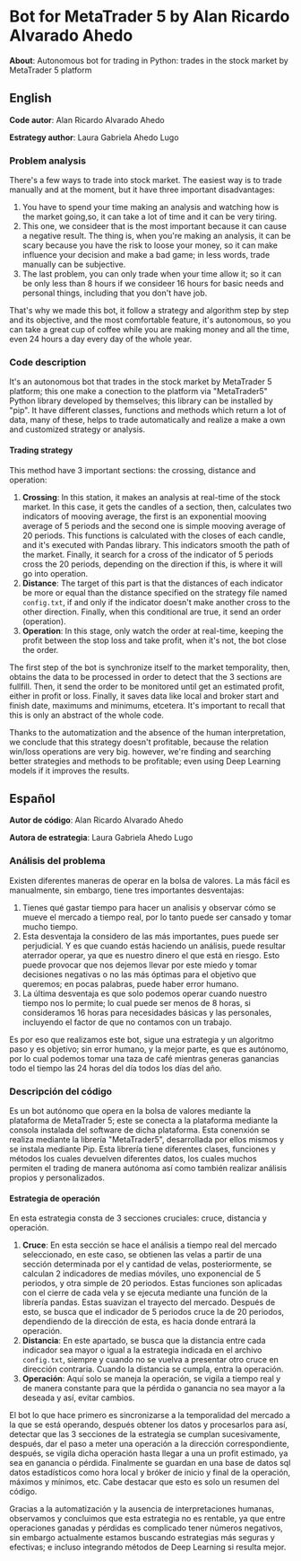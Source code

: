 # Bot for MetaTrader 5 by Alan Ricardo Alvarado Ahedo
**About**: Autonomous bot for trading in Python: trades in the stock market by MetaTrader 5 platform

## English
**Code autor**: Alan Ricardo Alvarado Ahedo

**Estrategy author**: Laura Gabriela Ahedo Lugo


### Problem analysis
There's a few ways to trade into stock market. The easiest way is to trade manually and at
the moment, but it have three important disadvantages:
1. You have to spend your time making an analysis and watching how is the market going,so, it can take a lot of time and it can be very tiring.
2. This one, we consideer that is the most important because it can cause a negative result. The thing is, when you're making an analysis, it can be scary because you have the risk to loose your money, so it can make influence your decision and make a bad game; in less words, trade manually can be subjective.
3. The last problem, you can only trade when your time allow it; so it can be only less than 8 hours if we consideer 16 hours for basic needs and personal things, including that you don't have job.

That's why we made this bot, it follow a strategy and algorithm step by step and its objective, and the most comfortable feature, it's autonomous, so you can take a great cup of coffee while you are making money and all the time, even 24 hours a day every day of the whole year.


### Code description
It's an autonomous bot that trades in the stock market by MetaTrader 5 platform; this one make a conection to the platform via "MetaTrader5" Python library developed by themselves; this library can be installed by "pip". It have different classes, functions and methods which return a lot of data, many of these, helps to trade automatically and realize a make a own and customized strategy or analysis.

#### Trading strategy
This method have 3 important sections: the crossing, distance and operation:

1. **Crossing**: In this station, it makes an analysis at real-time of the stock market. In this case, it gets the candles of a section, then, calculates two indicators of mooving average, the first is an exponential mooving average of 5 periods and the second one is simple mooving average of 20 periods. This functions is calculated with the closes of each candle, and it's executed with Pandas library. This indicators smooth the path of the market. Finally, it search for a cross of the indicator of 5 periods cross the 20 periods, depending on the direction if this, is where it will go into operation.
2. **Distance**: The target of this part is that the distances of each indicator be more or equal than the distance specified on the strategy file named ``config.txt``, if and only if the indicator doesn't make another cross to the other direction. Finally, when this conditional are true, it send an order (operation).
3. **Operation**: In this stage, only watch the order at real-time, keeping the profit between the stop loss and take profit, when it's not, the bot close the order.

The first step of the bot is synchronize itself to the market temporality, then, obtains the data to be processed in order to detect that the 3 sections are fullfill. Then, it send the order to be monitored until get an estimated profit, either in profit or loss. Finally, it saves data like local and broker start and finish date, maximums and minimums, etcetera. It's important to recall that this is only an abstract of the whole code.

Thanks to the automatization and the absence of the human interpretation, we conclude that this strategy doesn't profitable, because the relation win/loss operations are very big. however, we're finding and searching better strategies and methods to be profitable; even using Deep Learning models if it improves the results.


## Español
**Autor de código**: Alan Ricardo Alvarado Ahedo

**Autora de estrategia**: Laura Gabriela Ahedo Lugo


### Análisis del problema
Existen diferentes maneras de operar en la bolsa de valores. La más fácil es manualmente, sin embargo, tiene tres importantes desventajas:
1. Tienes qué gastar tiempo para hacer un analisis y observar cómo se mueve el mercado a tiempo real, por lo tanto puede ser cansado y tomar mucho tiempo.
2. Esta desventaja la considero de las más importantes, pues puede ser perjudicial. Y es que cuando estás haciendo un análisis, puede resultar aterrador operar, ya que es nuestro dinero el que está en riesgo. Esto puede provocar que nos dejemos llevar por este miedo y tomar decisiones negativas o no las más óptimas para el objetivo que queremos; en pocas palabras, puede haber error humano.
3. La última desventaja es que solo podemos operar cuando nuestro tiempo nos lo permite; lo cual puede ser menos de 8 horas, si consideramos 16 horas para necesidades básicas y las personales, incluyendo el factor de que no contamos con un trabajo.

Es por eso que realizamos este bot, sigue una estrategia y un algoritmo paso y es objetivo; sin error humano, y la mejor parte, es que es autónomo, por lo cual podemos tomar una taza de café mientras generas ganancias todo el tiempo las 24 horas del día todos los días del año.


### Descripción del código
Es un bot autónomo que opera en la bolsa de valores mediante la plataforma de MetaTrader 5; este se conecta a la plataforma mediante la consola instalada del software de dicha plataforma. Esta conenxión se realiza mediante la librería "MetaTrader5", desarrollada por ellos mismos y se instala mediante Pip. Esta librería tiene diferentes clases, funciones y métodos los cuales devuelven diferentes datos, los cuales muchos permiten el trading de manera autónoma así como también realizar análisis propios y personalizados.

#### Estrategia de operación
En esta estrategia consta de 3 secciones cruciales: cruce, distancia y operación.
1. **Cruce**: En esta sección se hace el análisis a tiempo real del mercado seleccionado, en este caso, se obtienen las velas a partir de una sección determinada por el y cantidad de velas, posteriormente, se calculan 2 indicadores de medias móviles, uno exponencial de 5 periodos, y otra simple de 20 periodos. Estas funciones son aplicadas con el cierre de cada vela y se ejecuta mediante una función de la librería pandas. Estas suavizan el trayecto del mercado. Después de esto, se busca que el indicador de 5 periodos cruce la de 20 periodos, dependiendo de la dirección de esta, es hacia donde entrará la operación.
2. **Distancia**: En este apartado, se busca que la distancia entre cada indicador sea mayor o igual a la estrategia indicada en el archivo ``config.txt``, siempre y cuando no se vuelva a presentar otro cruce en dirección contraria. Cuando la distancia se cumpla, entra la operación.
3. **Operación**: Aquí solo se maneja la operación, se vigila a tiempo real y de manera constante para que la pérdida o ganancia no sea mayor a la deseada y así, evitar cambios.

El bot lo que hace primero es sincronizarse a la temporalidad del mercado a la que se está operando, después obtener los datos y procesarlos para así, detectar que las 3 secciones de la estrategia se cumplan sucesivamente, después, dar el paso a meter una operación a la dirección correspondiente, después, se vigila dicha operación hasta llegar a una un profit estimado, ya sea en ganancia o pérdida. Finalmente se guardan en una base de datos sql datos estadísticos como hora local y bróker de inicio y final de la operación, máximos y mínimos, etc. Cabe destacar que esto es solo un resumen del código.

Gracias a la automatización y la ausencia de interpretaciones humanas, observamos y concluimos que esta estrategia no es rentable, ya que entre operaciones ganadas y pérdidas es complicado tener números negativos, sin embargo actualmente estamos buscando estrategias más seguras y efectivas; e incluso integrando métodos de Deep Learning si resulta mejor.
